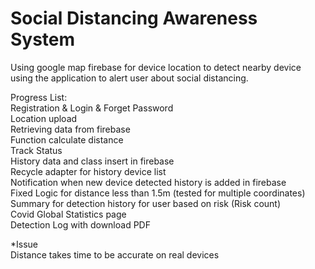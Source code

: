 # Social Distancing Awareness System
 Using google map firebase for device location to detect nearby device using the application to alert user about social distancing. 

Progress List:\
Registration & Login & Forget Password\
Location upload\
Retrieving data from firebase\
Function calculate distance\
Track Status\
History data and class insert in firebase\
Recycle adapter for history device list\
Notification when new device detected history is added in firebase\
Fixed Logic for distance less than 1.5m (tested for multiple coordinates)\
Summary for detection history for user based on risk (Risk count)\
Covid Global Statistics page\
Detection Log with download PDF 

*Issue\
Distance takes time to be accurate on real devices 

